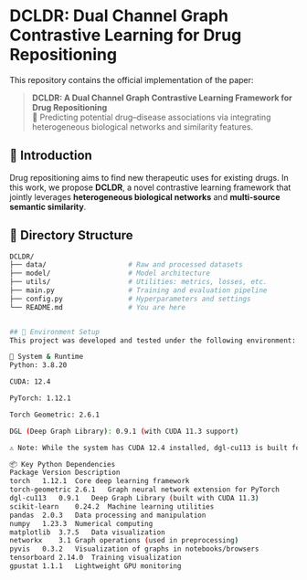 # DCLDR: Dual Channel Graph Contrastive Learning for Drug Repositioning

This repository contains the official implementation of the paper:

> **DCLDR: A Dual Channel Graph Contrastive Learning Framework for Drug Repositioning**  
> 🧬 Predicting potential drug–disease associations via integrating heterogeneous biological networks and similarity features.

## 🔬 Introduction

Drug repositioning aims to find new therapeutic uses for existing drugs. In this work, we propose **DCLDR**, a novel contrastive learning framework that jointly leverages **heterogeneous biological networks** and **multi-source semantic similarity**.


## 📁 Directory Structure

```bash
DCLDR/
├── data/                    # Raw and processed datasets
├── model/                   # Model architecture
├── utils/                   # Utilities: metrics, losses, etc.
├── main.py                  # Training and evaluation pipeline
├── config.py                # Hyperparameters and settings
└── README.md                # You are here


## 📁 Environment Setup
This project was developed and tested under the following environment:

🔧 System & Runtime
Python: 3.8.20

CUDA: 12.4

PyTorch: 1.12.1

Torch Geometric: 2.6.1

DGL (Deep Graph Library): 0.9.1 (with CUDA 11.3 support)

⚠️ Note: While the system has CUDA 12.4 installed, dgl-cu113 is built for CUDA 11.3. Ensure CUDA compatibility when changing versions.

📦 Key Python Dependencies
Package	Version	Description
torch	1.12.1	Core deep learning framework
torch-geometric	2.6.1	Graph neural network extension for PyTorch
dgl-cu113	0.9.1	Deep Graph Library (built with CUDA 11.3)
scikit-learn	0.24.2	Machine learning utilities
pandas	2.0.3	Data processing and manipulation
numpy	1.23.3	Numerical computing
matplotlib	3.7.5	Data visualization
networkx	3.1	Graph operations (used in preprocessing)
pyvis	0.3.2	Visualization of graphs in notebooks/browsers
tensorboard	2.14.0	Training visualization
gpustat	1.1.1	Lightweight GPU monitoring
